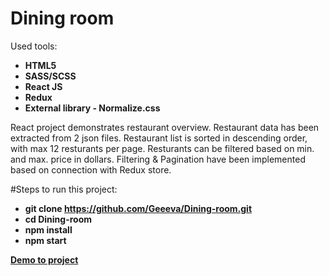 
# Dining room 
Used tools:

- **HTML5**
- **SASS/SCSS**
- **React JS**
- **Redux**
- **External library - Normalize.css**

React project demonstrates restaurant overview. 
Restaurant data has been extracted from 2 json files.
Restaurant list is sorted in descending order, with max 12 resturants per page. 
Resturants can be filtered based on min. and max. price in dollars. 
Filtering & Pagination have been implemented based on connection with Redux store. 

#Steps to run this project:

- **git clone https://github.com/Geeeva/Dining-room.git**
- **cd Dining-room**
- **npm install**
- **npm start**

**[Demo to project](https://geeeva.github.io/Dining-room/)**